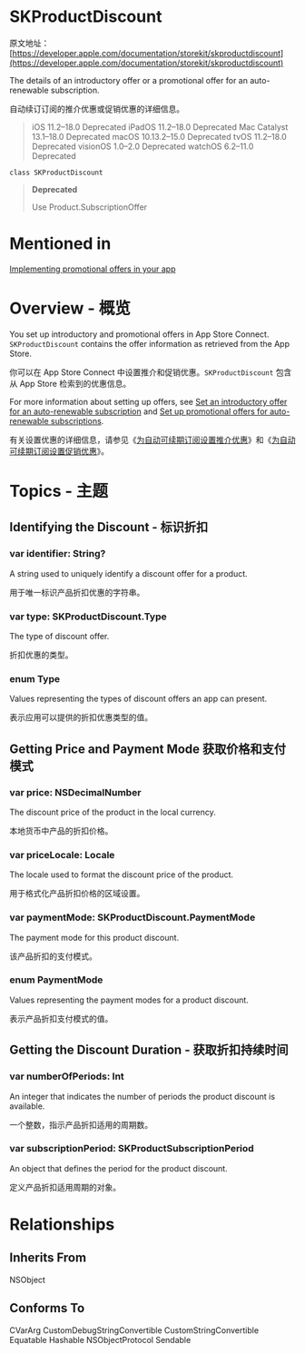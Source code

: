 # SKProductDiscount

原文地址：[https://developer.apple.com/documentation/storekit/skproductdiscount](https://developer.apple.com/documentation/storekit/skproductdiscount)

The details of an introductory offer or a promotional offer for an auto-renewable subscription.

自动续订订阅的推介优惠或促销优惠的详细信息。

> iOS 11.2–18.0
Deprecated
iPadOS 11.2–18.0
Deprecated
Mac Catalyst 13.1–18.0
Deprecated
macOS 10.13.2–15.0
Deprecated
tvOS 11.2–18.0
Deprecated
visionOS 1.0–2.0
Deprecated
watchOS 6.2–11.0
Deprecated


```
class SKProductDiscount
```

> **Deprecated**
>
> Use Product.SubscriptionOffer

# Mentioned in

[Implementing promotional offers in your app](https://developer.apple.com/documentation/storekit/implementing-promotional-offers-in-your-app)

# Overview - 概览

You set up introductory and promotional offers in App Store Connect. `SKProductDiscount` contains the offer information as retrieved from the App Store.

你可以在 App Store Connect 中设置推介和促销优惠。`SKProductDiscount` 包含从 App Store 检索到的优惠信息。

For more information about setting up offers, see [Set an introductory offer for an auto-renewable subscription](https://help.apple.com/app-store-connect/#/deve1d49254f) and [Set up promotional offers for auto-renewable subscriptions](https://help.apple.com/app-store-connect/#/dev16dfca448).

有关设置优惠的详细信息，请参见《[为自动可续期订阅设置推介优惠](https://help.apple.com/app-store-connect/#/deve1d49254f)》和《[为自动可续期订阅设置促销优惠](https://help.apple.com/app-store-connect/#/dev16dfca448)》。

# Topics - 主题

## Identifying the Discount - 标识折扣

### var identifier: String?

A string used to uniquely identify a discount offer for a product.

用于唯一标识产品折扣优惠的字符串。

### var type: SKProductDiscount.Type

The type of discount offer.

折扣优惠的类型。

### enum Type

Values representing the types of discount offers an app can present.

表示应用可以提供的折扣优惠类型的值。

## Getting Price and Payment Mode 获取价格和支付模式

### var price: NSDecimalNumber

The discount price of the product in the local currency.

本地货币中产品的折扣价格。

### var priceLocale: Locale

The locale used to format the discount price of the product.

用于格式化产品折扣价格的区域设置。

### var paymentMode: SKProductDiscount.PaymentMode

The payment mode for this product discount.

该产品折扣的支付模式。

### enum PaymentMode

Values representing the payment modes for a product discount.

表示产品折扣支付模式的值。

## Getting the Discount Duration - 获取折扣持续时间

### var numberOfPeriods: Int

An integer that indicates the number of periods the product discount is available.

一个整数，指示产品折扣适用的周期数。

### var subscriptionPeriod: SKProductSubscriptionPeriod

An object that defines the period for the product discount.

定义产品折扣适用周期的对象。

# Relationships

## Inherits From

NSObject

## Conforms To

CVarArg
CustomDebugStringConvertible
CustomStringConvertible
Equatable
Hashable
NSObjectProtocol
Sendable
